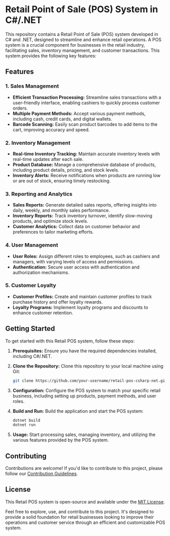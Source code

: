 # Retail Point of Sale (POS) System in C#/.NET

This repository contains a Retail Point of Sale (POS) system developed in C# and .NET, designed to streamline and enhance retail operations. A POS system is a crucial component for businesses in the retail industry, facilitating sales, inventory management, and customer transactions. This system provides the following key features:

## Features

### 1. Sales Management
- **Efficient Transaction Processing:** Streamline sales transactions with a user-friendly interface, enabling cashiers to quickly process customer orders.
- **Multiple Payment Methods:** Accept various payment methods, including cash, credit cards, and digital wallets.
- **Barcode Scanning:** Easily scan product barcodes to add items to the cart, improving accuracy and speed.

### 2. Inventory Management
- **Real-time Inventory Tracking:** Maintain accurate inventory levels with real-time updates after each sale.
- **Product Database:** Manage a comprehensive database of products, including product details, pricing, and stock levels.
- **Inventory Alerts:** Receive notifications when products are running low or are out of stock, ensuring timely restocking.

### 3. Reporting and Analytics
- **Sales Reports:** Generate detailed sales reports, offering insights into daily, weekly, and monthly sales performance.
- **Inventory Reports:** Track inventory turnover, identify slow-moving products, and optimize stock levels.
- **Customer Analytics:** Collect data on customer behavior and preferences to tailor marketing efforts.

### 4. User Management
- **User Roles:** Assign different roles to employees, such as cashiers and managers, with varying levels of access and permissions.
- **Authentication:** Secure user access with authentication and authorization mechanisms.

### 5. Customer Loyalty
- **Customer Profiles:** Create and maintain customer profiles to track purchase history and offer loyalty rewards.
- **Loyalty Programs:** Implement loyalty programs and discounts to enhance customer retention.

## Getting Started

To get started with this Retail POS system, follow these steps:

1. **Prerequisites:** Ensure you have the required dependencies installed, including C#/.NET.

2. **Clone the Repository:** Clone this repository to your local machine using Git:

   ```bash
   git clone https://github.com/your-username/retail-pos-csharp-net.git
   ```

3. **Configuration:** Configure the POS system to match your specific retail business, including setting up products, payment methods, and user roles.

4. **Build and Run:** Build the application and start the POS system:

   ```bash
   dotnet build
   dotnet run
   ```

5. **Usage:** Start processing sales, managing inventory, and utilizing the various features provided by the POS system.

## Contributing

Contributions are welcome! If you'd like to contribute to this project, please follow our [Contribution Guidelines](CONTRIBUTING.md).

## License

This Retail POS system is open-source and available under the [MIT License](LICENSE).

Feel free to explore, use, and contribute to this project. It's designed to provide a solid foundation for retail businesses looking to improve their operations and customer service through an efficient and customizable POS system.
